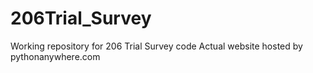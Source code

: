 # 206Trial_Survey
Working repository for 206 Trial Survey code
Actual website hosted by pythonanywhere.com
